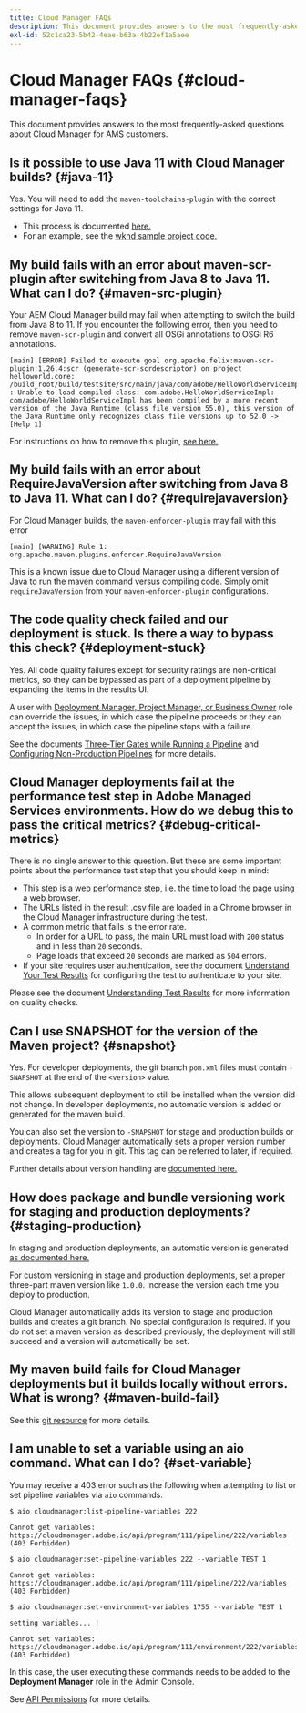 ```yaml
---
title: Cloud Manager FAQs
description: This document provides answers to the most frequently-asked questions about Cloud Manager for AMS customers.
exl-id: 52c1ca23-5b42-4eae-b63a-4b22ef1a5aee
---
```


# Cloud Manager FAQs {#cloud-manager-faqs}

This document provides answers to the most frequently-asked questions about Cloud Manager for AMS customers.

## Is it possible to use Java 11 with Cloud Manager builds? {#java-11}

Yes. You will need to add the `maven-toolchains-plugin` with the correct settings for Java 11.

* This process is documented [here.](/help/getting-started/using-the-wizard.md)
* For an example, see the [wknd sample project code.](https://github.com/adobe/aem-guides-wknd/commit/6cb5238cb6b932735dcf91b21b0d835ae3a7fe75)

## My build fails with an error about maven-scr-plugin after switching from Java 8 to Java 11. What can I do? {#maven-src-plugin}

Your AEM Cloud Manager build may fail when attempting to switch the build from Java 8 to 11. If you encounter the following error, then you need to remove `maven-scr-plugin` and convert all OSGi annotations to OSGi R6 annotations.

```text
[main] [ERROR] Failed to execute goal org.apache.felix:maven-scr-plugin:1.26.4:scr (generate-scr-scrdescriptor) on project helloworld.core: /build_root/build/testsite/src/main/java/com/adobe/HelloWorldServiceImpl.java : Unable to load compiled class: com.adobe.HelloWorldServiceImpl: com/adobe/HelloWorldServiceImpl has been compiled by a more recent version of the Java Runtime (class file version 55.0), this version of the Java Runtime only recognizes class file versions up to 52.0 -> [Help 1]
```

For instructions on how to remove this plugin, [see here.](https://cqdump.wordpress.com/2019/01/03/from-scr-annotations-to-osgi-annotations/)

## My build fails with an error about RequireJavaVersion after switching from Java 8 to Java 11. What can I do? {#requirejavaversion}

For Cloud Manager builds, the `maven-enforcer-plugin` may fail with this error

```text
[main] [WARNING] Rule 1: org.apache.maven.plugins.enforcer.RequireJavaVersion
```

This is a known issue due to Cloud Manager using a different version of Java to run the maven command versus compiling code. Simply omit `requireJavaVersion` from your `maven-enforcer-plugin` configurations.

## The code quality check failed and our deployment is stuck. Is there a way to bypass this check? {#deployment-stuck}

Yes. All code quality failures except for security ratings are non-critical metrics, so they can be bypassed as part of a deployment pipeline by expanding the items in the results UI.  

A user with [Deployment Manager, Project Manager, or Business Owner](/help/using/setting-up-users-and-roles.md#role-definitions) role can override the issues, in which case the pipeline proceeds or they can accept the issues, in which case the pipeline stops with a failure.

See the documents [Three-Tier Gates while Running a Pipeline](/help/using/understanding-test-results.md#three-tier-gates-while-running-a-pipeline) and [Configuring Non-Production Pipelines](/help/using/configuring-non-production-pipelines.md#understanding-the-flow) for more details.

## Cloud Manager deployments fail at the performance test step in Adobe Managed Services environments. How do we debug this to pass the critical metrics? {#debug-critical-metrics}

There is no single answer to this question. But these are some important points about the performance test step that you should keep in mind:

* This step is a web performance step, i.e. the time to load the page using a web browser.
* The URLs listed in the result .csv file are loaded in a Chrome browser in the Cloud Manager infrastructure during the test.
* A common metric that fails is the error rate.
  * In order for a URL to pass, the main URL must load with `200` status and in less than `20` seconds.
  * Page loads that exceed `20` seconds are marked as `504` errors.
* If your site requires user authentication, see the document [Understand Your Test Results](/help/using/understanding-test-results.md#authenticated-performance-testing) for configuring the test to authenticate to your site.

Please see the document [Understanding Test Results](help/using/understanding-test-results.md) for more information on quality checks.

## Can I use SNAPSHOT for the version of the Maven project? {#snapshot}

Yes. For developer deployments, the git branch `pom.xml` files must contain `-SNAPSHOT` at the end of the `<version>` value.

This allows subsequent deployment to still be installed when the version did not change. In developer deployments, no automatic version is added or generated for the maven build.

You can also set the version to `-SNAPSHOT` for stage and production builds or deployments. Cloud Manager automatically sets a proper version number and creates a tag for you in git. This tag can be referred to later, if required.

Further details about version handling are [documented here.](https://experienceleague.adobe.com/docs/experience-manager-cloud-service/content/implementing/using-cloud-manager/managing-code/project-version-handling.html)

## How does package and bundle versioning work for staging and production deployments? {#staging-production}

In staging and production deployments, an automatic version is generated [as documented here.](/help/managing-code/activating-maven-project.md)

For custom versioning in stage and production deployments, set a proper three-part maven version like `1.0.0`. Increase the version each time you deploy to production.

Cloud Manager automatically adds its version to stage and production builds and creates a git branch. No special configuration is required. If you do not set a maven version as described previously, the deployment will still succeed and a version will automatically be set.

## My maven build fails for Cloud Manager deployments but it builds locally without errors. What is wrong? {#maven-build-fail}

See this [git resource](https://github.com/cqsupport/cloud-manager/blob/main/cm-build-step-fails.md) for more details.

## I am unable to set a variable using an aio command. What can I do? {#set-variable} 

You may receive a 403 error such as the following when attempting to list or set pipeline variables via `aio` commands.

```shell
$ aio cloudmanager:list-pipeline-variables 222

Cannot get variables: https://cloudmanager.adobe.io/api/program/111/pipeline/222/variables (403 Forbidden)

$ aio cloudmanager:set-pipeline-variables 222 --variable TEST 1

Cannot get variables: https://cloudmanager.adobe.io/api/program/111/pipeline/222/variables (403 Forbidden)

$ aio cloudmanager:set-environment-variables 1755 --variable TEST 1

setting variables... !

Cannot set variables: https://cloudmanager.adobe.io/api/program/111/environment/222/variables (403 Forbidden)
```

In this case, the user executing these commands needs to be added to the **Deployment Manager** role in the Admin Console.

See [API Permissions](https://developer.adobe.com/experience-cloud/cloud-manager/guides/getting-started/permissions/) for more details.
